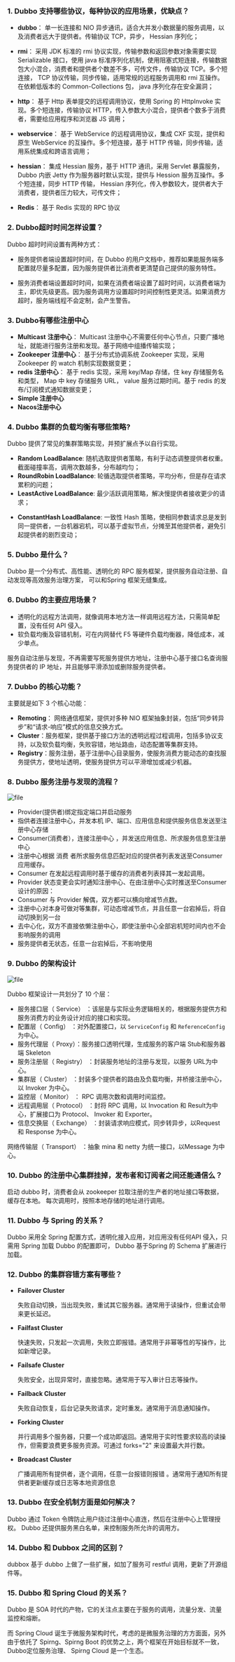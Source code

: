 ### 1. Dubbo 支持哪些协议，每种协议的应用场景，优缺点？

- **dubbo**： 单一长连接和 NIO 异步通讯，适合大并发小数据量的服务调用，以及消费者远大于提供者。传输协议 TCP，异步， Hessian 序列化；

- **rmi**： 采用 JDK 标准的 rmi 协议实现，传输参数和返回参数对象需要实现Serializable 接口，使用 java 标准序列化机制，使用阻塞式短连接，传输数据包大小混合，消费者和提供者个数差不多，可传文件，传输协议 TCP。多个短连接， TCP 协议传输，同步传输，适用常规的远程服务调用和 rmi 互操作。在依赖低版本的     Common-Collections 包， java 序列化存在安全漏洞；
- **http**： 基于 Http 表单提交的远程调用协议，使用 Spring 的 HttpInvoke 实现。多个短连接，传输协议 HTTP，传入参数大小混合，提供者个数多于消费者，需要给应用程序和浏览器 JS 调用；
- **webservice**： 基于 WebService 的远程调用协议，集成 CXF 实现，提供和原生 WebService 的互操作。多个短连接，基于 HTTP 传输，同步传输，适用系统集成和跨语言调用；
- **hessian**： 集成 Hessian 服务，基于 HTTP 通讯，采用 Servlet 暴露服务，Dubbo 内嵌 Jetty 作为服务器时默认实现，提供与 Hession 服务互操作。多个短连接，同步 HTTP 传输， Hessian 序列化，传入参数较大，提供者大于消费者，提供者压力较大，可传文件；

- **Redis**： 基于 Redis 实现的 RPC 协议





### 2. Dubbo超时时间怎样设置？ 

Dubbo 超时时间设置有两种方式：

* 服务提供者端设置超时时间，在 Dubbo 的用户文档中，推荐如果能服务端多配置就尽量多配置，因为服务提供者比消费者更清楚自己提供的服务特性。

* 服务消费者端设置超时时间，如果在消费者端设置了超时时间，以消费者端为主，即优先级更高。因为服务调用方设置超时时间控制性更灵活。如果消费方超时，服务端线程不会定制，会产生警告。





### 3. Dubbo有哪些注册中心

- **Multicast** **注册中心**： Multicast 注册中心不需要任何中心节点，只要广播地址，就能进行服务注册和发现。基于网络中组播传输实现；
- **Zookeeper** **注册中心**： 基于分布式协调系统 Zookeeper 实现，采用Zookeeper 的 watch 机制实现数据变更；
- **redis 注册中心**： 基于 redis 实现，采用 key/Map 存储，住 key 存储服务名和类型， Map 中 key 存储服务 URL， value 服务过期时间。基于 redis 的发布/订阅模式通知数据变更；
- **Simple 注册中心**
- **Nacos注册中心**





### 4. Dubbo 集群的负载均衡有哪些策略?

Dubbo 提供了常见的集群策略实现，并预扩展点予以自行实现。

- **Random     LoadBalance**: 随机选取提供者策略，有利于动态调整提供者权重。截面碰撞率高，调用次数越多，分布越均匀；
- **RoundRobin     LoadBalance**: 轮循选取提供者策略，平均分布，但是存在请求累积的问题；
- **LeastActive     LoadBalance**: 最少活跃调用策略，解决慢提供者接收更少的请求；

* **ConstantHash LoadBalance**: 一致性 Hash 策略，使相同参数请求总是发到同一提供者，一台机器宕机，可以基于虚拟节点，分摊至其他提供者，避免引起提供者的剧烈变动；





### 5. Dubbo 是什么？

Dubbo 是一个分布式、高性能、透明化的 RPC 服务框架，提供服务自动注册、自动发现等高效服务治理方案， 可以和Spring 框架无缝集成。





### 6. Dubbo 的主要应用场景？

- 透明化的远程方法调用，就像调用本地方法一样调用远程方法，只需简单配置，没有任何 API 侵入。
- 软负载均衡及容错机制，可在内网替代 F5 等硬件负载均衡器，降低成本，减少单点。

服务自动注册与发现，不再需要写死服务提供方地址，注册中心基于接口名查询服务提供者的 IP 地址，并且能够平滑添加或删除服务提供者。





### 7. Dubbo 的核心功能？

主要就是如下 3 个核心功能：

- **Remoting**： 网络通信框架，提供对多种 NIO 框架抽象封装，包括“同步转异步”和“请求-响应”模式的信息交换方式。
- **Cluster**：服务框架，提供基于接口方法的透明远程过程调用，包括多协议支持，以及软负载均衡，失败容错，地址路由，动态配置等集群支持。
- **Registry**：服务注册，基于注册中心目录服务，使服务消费方能动态的查找服务提供方，使地址透明，使服务提供方可以平滑增加或减少机器。





### 8. Dubbo 服务注册与发现的流程？

![file](http://img.javadaily.cn/uPic/clip_image001.jpg) 

- Provider(提供者)绑定指定端口并启动服务
- 指供者连接注册中心，并发本机 IP、端口、应用信息和提供服务信息发送至注册中心存储
- Consumer(消费者），连接注册中心 ，并发送应用信息、所求服务信息至注册中心
- 注册中心根据 消费 者所求服务信息匹配对应的提供者列表发送至Consumer 应用缓存。
- Consumer 在发起远程调用时基于缓存的消费者列表择其一发起调用。
- Provider 状态变更会实时通知注册中心、在由注册中心实时推送至Consumer 设计的原因：
- Consumer 与 Provider 解偶，双方都可以横向增减节点数。
- 注册中心对本身可做对等集群，可动态增减节点，并且任意一台宕掉后，将自动切换到另一台
- 去中心化，双方不直接依懒注册中心，即使注册中心全部宕机短时间内也不会影响服务的调用
- 服务提供者无状态，任意一台宕掉后，不影响使用





### 9. Dubbo 的架构设计

![file](http://img.javadaily.cn/uPic/clip_image001-6663079.jpg) 

Dubbo 框架设计一共划分了 10 个层：

- 服务接口层（ Service） ：该层是与实际业务逻辑相关的，根据服务提供方和服务消费方的业务设计对应的接口和实现。
- 配置层（ Config） ：对外配置接口，以 `ServiceConfig` 和 `ReferenceConfig`     为中心。
- 服务代理层（ Proxy）：服务接口透明代理，生成服务的客户端 Stub和服务器端 Skeleton
- 服务注册层（ Registry） ：封装服务地址的注册与发现，以服务 URL为中心。
- 集群层（ Cluster） ：封装多个提供者的路由及负载均衡，并桥接注册中心，以 Invoker 为中心。
- 监控层（ Monitor） ： RPC 调用次数和调用时间监控。
- 远程调用层（ Protocol） ：封将 RPC 调用，以 Invocation 和 Result为中心，扩展接口为 Protocol、 Invoker 和 Exporter。
- 信息交换层（ Exchange） ：封装请求响应模式，同步转异步，以Request 和 Response 为中心。

网络传输层（ Transport） ：抽象 mina 和 netty 为统一接口，以Message 为中心。





### 10. Dubbo 的注册中心集群挂掉，发布者和订阅者之间还能通信么？

启动 dubbo 时，消费者会从 zookeeper 拉取注册的生产者的地址接口等数据，缓存在本地。 每次调用时，按照本地存储的地址进行调用。





### 11. Dubbo **与** **Spring** **的关系？** 

Dubbo 采用全 Spring 配置方式，透明化接入应用，对应用没有任何API 侵入，只需用 Spring 加载 Dubbo 的配置即可， Dubbo 基于Spring 的 Schema 扩展进行加载。





### 12. Dubbo 的集群容错方案有哪些？

- **Failover  Cluster**

  失败自动切换，当出现失败，重试其它服务器。通常用于读操作，但重试会带来更长延迟。

- **Failfast  Cluster**

  快速失败，只发起一次调用，失败立即报错。通常用于非幂等性的写操作，比如新增记录。

- **Failsafe  Cluster**

  失败安全，出现异常时，直接忽略。通常用于写入审计日志等操作。

- **Failback  Cluster**

  失败自动恢复，后台记录失败请求，定时重发。通常用于消息通知操作。

- **Forking  Cluster**

  并行调用多个服务器，只要一个成功即返回。通常用于实时性要求较高的读操作，但需要浪费更多服务资源。可通过     forks="2" 来设置最大并行数。

- **Broadcast  Cluster**

  广播调用所有提供者，逐个调用，任意一台报错则报错 。通常用于通知所有提供者更新缓存或日志等本地资源信息





### 13. Dubbo 在安全机制方面是如何解决？

Dubbo 通过 Token 令牌防止用户绕过注册中心直连，然后在注册中心上管理授权。 Dubbo 还提供服务黑白名单，来控制服务所允许的调用方。





### 14. Dubbo 和 **Dubbox** **之间的区别？** 

dubbox 基于 dubbo 上做了一些扩展，如加了服务可 restful 调用，更新了开源组件等。





### 15. Dubbo 和 Spring Cloud 的关系？

Dubbo 是 SOA 时代的产物，它的关注点主要在于服务的调用，流量分发、流量监控和熔断。

而 Spring Cloud 诞生于微服务架构时代，考虑的是微服务治理的方方面面，另外由于依托了 Spirng、Spirng Boot 的优势之上，两个框架在开始目标就不一致， Dubbo定位服务治理、 Spirng Cloud 是一个生态。